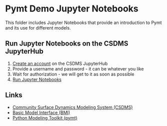 # Pymt Demo Jupyter Notebooks
This folder includes Jupyter Notebooks that provide an introduction to Pymt and its use for different models.

## Run Jupyter Notebooks on the CSDMS JupyterHub

1. [Create an account](https://csdms.rc.colorado.edu/hub/signup) on the CSDMS JupyterHub
2. Provide a username and password - it can be whatever you like
3. Wait for authorization - we will get to it as soon as possible
4. [Run Jupyter Notebooks](https://csdms.rc.colorado.edu/hub/user-redirect/git-pull?repo=https%3A%2F%2Fgithub.com%2Fcsdms%2Fpymt&urlpath=tree%2Fpymt%2Fnotebooks%2Fwelcome.ipynb&branch=master)

## Links

* [Community Surface Dynamics Modeling System (CSDMS)](http://csdms.colorado.edu)
* [Basic Model Interface (BMI)](http://bmi.readthedocs.io)
* [Python Modeling Toolkit (pymt)](http://pymt.readthedocs.io)
